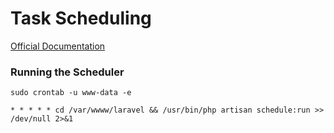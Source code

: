 # Task Scheduling

[Official Documentation](https://laravel.com/docs/scheduling)

### Running the Scheduler

```shell
sudo crontab -u www-data -e
```

```
* * * * * cd /var/wwww/laravel && /usr/bin/php artisan schedule:run >> /dev/null 2>&1
```
